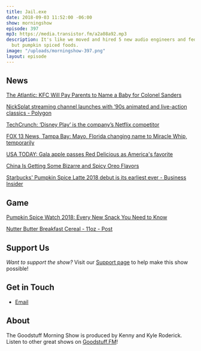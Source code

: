 ```yaml
---
title: Jail.exe
date: 2018-09-03 11:52:00 -06:00
show: morningshow
episode: 397
mp3: https://media.transistor.fm/a2a08a92.mp3
description: It's like we moved and hired 5 new audio engineers and fed them nothing
  but pumpkin spiced foods.
image: "/uploads/morningshow-397.png"
layout: episode
---
```


## News

[The Atlantic: KFC Will Pay Parents to Name a Baby for Colonel Sanders](https://www.theatlantic.com/family/archive/2018/08/kfc-baby-name-harland/568915/)

[NickSplat streaming channel launches with ‘90s animated and live-action classics - Polygon](https://www.polygon.com/2018/8/28/17789350/nicksplat-streaming-subscription-rockos-modern-life-all-that-doug-catdog-wild-thornerrys-vrv)

[TechCrunch: ‘Disney Play’ is the company’s Netflix competitor](https://techcrunch.com/2018/08/27/disney-play-is-the-companys-netflix-competitor/)

[FOX 13 News, Tampa Bay: Mayo, Florida changing name to Miracle Whip, temporarily](http://www.fox13news.com/news/florida-news/mayo-florida-changing-name-to-miracle-whip-temporarily)

[USA TODAY: Gala apple passes Red Delicious as America's favorite](https://www.usatoday.com/story/money/2018/08/26/red-delicious-apples-gala/1103768002/)

[China Is Getting Some Bizarre and Spicy Oreo Flavors](https://nerdist.com/oreo-china-bizarre-flavors-wasabi-hot-wing/)

[Starbucks' Pumpkin Spice Latte 2018 debut is its earliest ever - Business Insider](https://www.businessinsider.com/starbucks-pumpkin-spice-latte-2018-debut-earliest-ever-2018-8)

## Game

[Pumpkin Spice Watch 2018: Every New Snack You Need to Know](https://www.foodandwine.com/news/pumpkin-spice-foods-2018)

[Nutter Butter Breakfast Cereal - 11oz - Post](https://www.target.com/p/nutter-butter-breakfast-cereal-11oz-post/-/A-53485328)

## Support Us
*Want to support the show?* Visit our [Support page](https://goodstuff.fm/support) to help make this show possible!

## Get in Touch
- [Email](mailto:kyle@goodstuff.fm)

## About
The Goodstuff Morning Show is produced by Kenny and Kyle Roderick. Listen to other great shows on [Goodstuff.FM](http://goodstuff.fm/shows)!